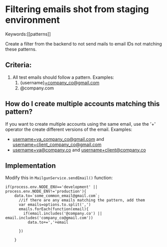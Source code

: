 # Filtering emails shot from staging environment  
Keywords:[[patterns]]

Create a filter from the backend to not send mails to email IDs not matching these patterns.  

## Criteria: 
1. All test emails should follow a pattern. Examples:  
	1. {username}+company_co@gmail.com  
	2. @company.com  

## How do I create multiple accounts matching this pattern?
If you want to create multiple accounts using the same email, use the '+' operator the create different versions of the email. Examples:   
- username+va_company_co@gmail.com and username+client_company_co@gmail.com  
- username+va@company.co and username+client@company.co  


## Implementation
Modify this in `MailgunService.sendEmail()` function: 

```
if(process.env.NODE_ENV=='development' || process.env.NODE_ENV!='production'){
    data.to=`some_common_email@gmail.com`;
      //if there are any emails matching the pattern, add them
      var emails=options.to.split(',')
      emails.forEach(function(email){
        if(email.includes('@company.co') || email.includes('company_co@gmail.com'))
          data.to+=','+email

      })

    }
```


